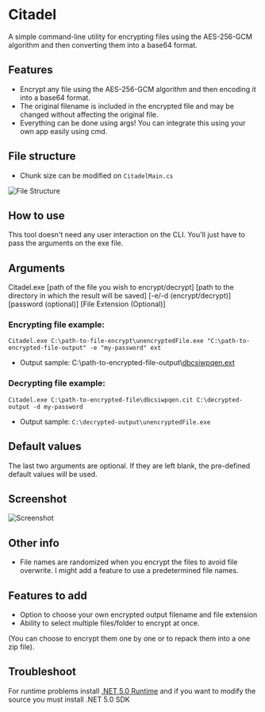# Citadel
A simple command-line utility for encrypting files using the AES-256-GCM algorithm and then converting them into a base64 format. 

## Features
- Encrypt any file using the AES-256-GCM algorithm and then encoding it into a base64 format.
- The original filename is included in the encrypted file and may be changed without affecting the original file. 
- Everything can be done using args! You can integrate this using your own app easily using cmd.

## File structure
- Chunk size can be modified on ```CitadelMain.cs```

![File Structure](https://raw.githubusercontent.com/kntjspr/Citadel/main/Github/file-structure.png)


## How to use
This tool doesn't need any user interaction on the CLI. You'll just have to pass the arguments on the exe file.

## Arguments

Citadel.exe [path of the file you wish to encrypt/decrypt]  [path to the directory in which the result will be saved] [-e/-d (encrypt/decrypt)] [password (optional)] [File Extension (Optional)] 

### Encrypting file example:
``Citadel.exe C:\path-to-file-encrypt\unencryptedFile.exe "C:\path-to-encrypted-file-output" -e "my-password" ext``

- Output sample: C:\path-to-encrypted-file-output\\[dbcsiwpqen.ext](https://github.com/kntjspr/Citadel#other-info)

### Decrypting file example:
``Citadel.exe C:\path-to-encrypted-file\dbcsiwpqen.cit C:\decrypted-output -d my-password``

- Output sample: `C:\decrypted-output\unencryptedFile.exe`

## Default values
The last two arguments are optional.
If they are left blank, the pre-defined default values will be used. 


## Screenshot
![Screenshot](https://raw.githubusercontent.com/kntjspr/Citadel/main/Github/Screenshot%202022-02-10%20073809.png)

## Other info
- File names are randomized when you encrypt the files to avoid file overwrite. I might add a feature to use a predetermined file names.

## Features to add
- Option to choose your own encrypted output filename and file extension
- Ability to select multiple files/folder to encrypt at once. 

(You can choose to encrypt them one by one or to repack them into a one zip file).

## Troubleshoot
For runtime problems install [.NET 5.0 Runtime](https://dotnet.microsoft.com/en-us/download/dotnet/5.0) 
and if you want to modify the source you must install .NET 5.0 SDK
